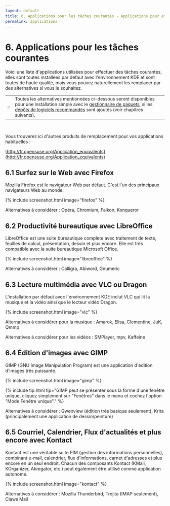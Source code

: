 ```yaml
---
layout: default
title: 6. Applications pour les tâches courantes - Applications pour effectuer les tâches les plus courantes
permalink: applications
---
```


# 6. Applications pour les tâches courantes

Voici une liste d'applications utilisées pour effectuer des tâches courantes, elles sont toutes installées par défaut avec l'environnement KDE et sont toutes de haute qualité, mais vous pouvez naturellement les remplacer par des alternatives si vous le souhaitez.

<div class="tip">
<table>
<tbody>
<tr>
<td><img src="images/pics/tip.png" alt="tip" /></td>
<td>Toutes les alternatives mentionnées ci-dessous seront disponibles pour une installation simple avec le <a href="installpackage.php">gestionnaire de paquets</a>, si les <a href="repositories.php">dépôts de logiciels recommandés</a> sont ajoutés (voir chapitres suivants).</td>
</tr>
</tbody>
</table>
</div><br />

Vous trouverez ici d'autres produits de remplacement pour vos applications habituelles :

[http://fr.opensuse.org/Application_equivalents](http://fr.opensuse.org/Application_equivalents)

## 6.1 Surfez sur le Web avec Firefox

Mozilla Firefox est le navigateur Web par défaut. C'est l'un des principaux navigateurs Web au monde.

{% include screenshot.html image="firefox" %}

Alternatives à considérer : Opéra, Chromium, Falkon, Konqueror

## 6.2 Productivité bureautique avec LibreOffice

LibreOffice est une suite bureautique complète avec traitement de texte, feuilles de calcul, présentation, dessin et plus encore. Elle est très compatible avec la suite bureautique Microsoft Office.

{% include screenshot.html image="libreoffice" %}

Alternatives à considérer : Calligra, Abiword, Gnumeric

## 6.3 Lecture multimédia avec VLC ou Dragon

L'installation par défaut avec l'environnement KDE inclut VLC qui lit la musique et la vidéo ainsi que le lecteur vidéo Dragon.

{% include screenshot.html image="vlc" %}

Alternatives à considérer pour la musique : Amarok, Elisa, Clementine, JuK, Qmmp

Alternatives à considérer pour les vidéos : SMPlayer, mpv, Kaffeine

## 6.4 Édition d'images avec GIMP

GIMP (GNU Image Manipulation Program) est une application d'édition d'images très puissante.

{% include screenshot.html image="gimp" %}

{% include tip.html tip="GIMP peut se présenter sous la forme d'une fenêtre unique, cliquez simplement sur "Fenêtres" dans le menu et cochez l'option "Mode Fenêtre unique"." %}

Alternatives à considérer : Gwenview (édition très basique seulement), Krita (principalement une application de dessin/peinture)

## 6.5 Courriel, Calendrier, Flux d'actualités et plus encore avec Kontact

Kontact est une véritable suite PIM (gestion des informations personnelles), combinant e-mail, calendrier, flux d'informations, carnet d'adresses et plus encore en un seul endroit. Chacun des composants Kontact (KMail, KOrganizer, Akregator, etc.) peut également être utilisé comme application autonome.

{% include screenshot.html image="kontact" %}

Alternatives à considérer : Mozilla Thunderbird, Trojita (IMAP seulement), Claws Mail
